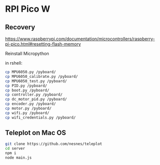 # RPI Pico W

## Recovery

https://www.raspberrypi.com/documentation/microcontrollers/raspberry-pi-pico.html#resetting-flash-memory

Reinstall Micropython


in rshell:

```bash
cp MPU6050.py /pyboard/
cp MPU6050_calibrate.py /pyboard/
cp MPU6050_test.py /pyboard/
cp PID.py /pyboard/
cp boot.py /pyboard/
cp controller.py /pyboard/
cp dc_motor_pid.py /pyboard/
cp encoder.py /pyboard/
cp motor.py /pyboard/
cp wifi.py /pyboard/
cp wifi_credentials.py /pyboard/
```

## Teleplot on Mac OS

```bash
git clone https://github.com/nesnes/teleplot
cd server
npm i
node main.js
```
